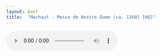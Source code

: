 ```yaml
---
layout: post
title:  "Machaut - Messe de Nostre Dame (ca. 1360) [HQ]"
---
```


<audio src="/dl/ripper/Machaut - Messe de Nostre Dame (ca. 1360) [HQ]-57LEP6GDpww.mp3" controls="controls">

